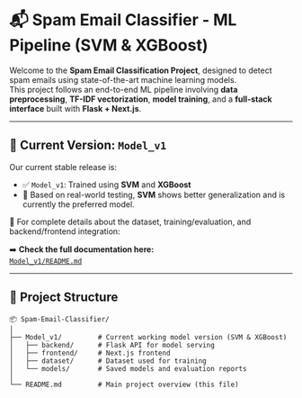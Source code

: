 # 📬 Spam Email Classifier - ML Pipeline (SVM & XGBoost)

Welcome to the **Spam Email Classification Project**, designed to detect spam emails using state-of-the-art machine learning models.  
This project follows an end-to-end ML pipeline involving **data preprocessing**, **TF-IDF vectorization**, **model training**, and a **full-stack interface** built with **Flask + Next.js**.

---

## 🚀 Current Version: `Model_v1`

Our current stable release is:

- ✅ `Model_v1`: Trained using **SVM** and **XGBoost**
- 🧠 Based on real-world testing, **SVM** shows better generalization and is currently the preferred model.

📘 For complete details about the dataset, training/evaluation, and backend/frontend integration:

➡️ **Check the full documentation here:**  
[`Model_v1/README.md`](Model_v1/README.md)

---

## 📁 Project Structure

```plaintext
📦 Spam-Email-Classifier/
│
├── Model_v1/         # Current working model version (SVM & XGBoost)
│   ├── backend/      # Flask API for model serving
│   ├── frontend/     # Next.js frontend
│   ├── dataset/      # Dataset used for training
│   └── models/       # Saved models and evaluation reports
│
└── README.md         # Main project overview (this file)
